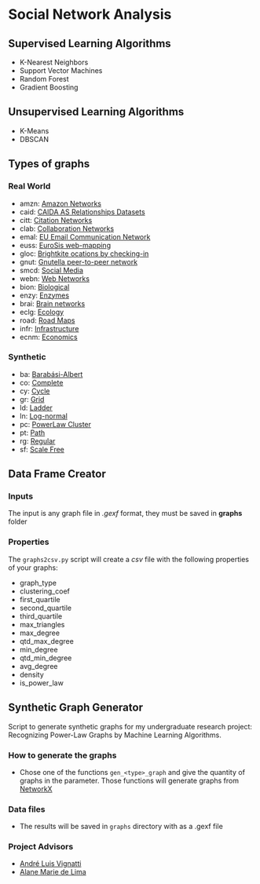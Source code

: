 # Social Network Analysis

## Supervised Learning Algorithms
* K-Nearest Neighbors
* Support Vector Machines
* Random Forest
* Gradient Boosting

## Unsupervised Learning Algorithms
* K-Means
* DBSCAN

## Types of graphs

### Real World

* amzn: [Amazon Networks](https://snap.stanford.edu/data/amazon-meta.html)
* caid: [CAIDA AS Relationships Datasets](https://snap.stanford.edu/data/as-caida.html)
* citt: [Citation Networks](https://snap.stanford.edu/data/cit-HepTh.html)
* clab: [Collaboration Networks](https://snap.stanford.edu/data/ca-AstroPh.html)
* emal: [EU Email Communication Network](https://snap.stanford.edu/data/email-EuAll.html)
* euss: [EuroSis web-mapping](https://subscription.packtpub.com/book/big_data_and_business_intelligence/9781783987405/9/ch09lvl1sec97/exploring-the-web-and-internet-domain-eurosis-web-mapping-study)
* gloc: [Brightkite ocations by checking-in](https://snap.stanford.edu/data/loc-Brightkite.html)
* gnut: [Gnutella peer-to-peer network](http://snap.stanford.edu/data/p2p-Gnutella08.html)
* smcd: [Social Media](https://snap.stanford.edu/data/ego-Facebook.html)
* webn: [Web Networks](https://snap.stanford.edu/data/web-BerkStan.html)
* bion: [Biological](http://graphdatasets.com/bio.php)
* enzy: [Enzymes](https://github.com/MLDroid/graph2vec_tf)
* brai: [Brain networks](http://graphdatasets.com/bn.php)
* eclg: [Ecology](http://graphdatasets.com/eco.php)
* road: [Road Maps](http://graphdatasets.com/road.php)
* infr: [Infrastructure](http://graphdatasets.com/inf.php)
* ecnm: [Economics](http://graphdatasets.com/econ.php)

### Synthetic
* ba: [Barabási-Albert](https://networkx.org/documentation/stable/reference/generated/networkx.generators.random_graphs.barabasi_albert_graph.html)
* co: [Complete](https://networkx.org/documentation/stable/reference/generated/networkx.generators.classic.complete_graph.html#networkx.generators.classic.complete_graph)
* cy: [Cycle](https://networkx.org/documentation/stable/reference/generated/networkx.generators.classic.cycle_graph.html#networkx.generators.classic.cycle_graph)
* gr: [Grid](https://networkx.org/documentation/stable/reference/generated/networkx.generators.lattice.grid_graph.html#networkx.generators.lattice.grid_graph)
* ld: [Ladder](https://networkx.org/documentation/stable/reference/generated/networkx.generators.classic.circular_ladder_graph.html#networkx.generators.classic.circular_ladder_graph)
* ln: [Log-normal](https://en.wikipedia.org/wiki/Log-normal_distribution)
* pc: [PowerLaw Cluster](https://networkx.org/documentation/stable/reference/generated/networkx.generators.random_graphs.powerlaw_cluster_graph.html#networkx.generators.random_graphs.powerlaw_cluster_graph)
* pt: [Path](https://networkx.org/documentation/stable/reference/generated/networkx.generators.classic.path_graph.html#networkx.generators.classic.path_graph)
* rg: [Regular](https://networkx.org/documentation/stable/reference/generated/networkx.generators.random_graphs.random_regular_graph.html#networkx.generators.random_graphs.random_regular_graph)
* sf: [Scale Free](https://networkx.org/documentation/stable/reference/generated/networkx.generators.directed.scale_free_graph.html#networkx.generators.directed.scale_free_graph)

## Data Frame Creator

### Inputs
The input is any graph file in *.gexf* format, they must be saved in **graphs** folder

### Properties
The `graphs2csv.py` script will create a *csv* file with the following properties of your graphs:
* graph_type
* clustering_coef
* first_quartile
* second_quartile
* third_quartile
* max_triangles
* max_degree
* qtd_max_degree
* min_degree
* qtd_min_degree
* avg_degree
* density
* is_power_law

## Synthetic Graph Generator

Script to generate synthetic graphs for my undergraduate research project: Recognizing Power-Law Graphs by Machine Learning Algorithms.

### How to generate the graphs
* Chose one of the functions `gen_<type>_graph` and give the quantity of graphs in the parameter. Those functions will generate graphs from [NetworkX](https://networkx.org/)

### Data files
* The results will be saved in `graphs` directory with as a .gexf file

### Project Advisors
* [André Luis Vignatti](https://www.inf.ufpr.br/vignatti/)
* [Alane Marie de Lima](https://www.inf.ufpr.br/amlima/)
